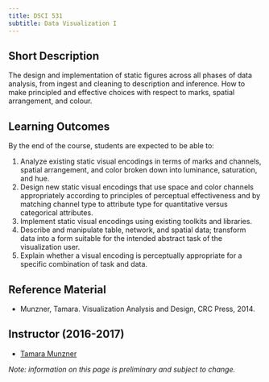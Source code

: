 ```yaml
---
title: DSCI 531
subtitle: Data Visualization I
---
```


## Short Description
The design and implementation of static figures across all phases of data analysis, from ingest and cleaning to description and inference. How to make principled and effective choices with respect to marks, spatial arrangement, and colour.

## Learning Outcomes

By the end of the course, students are expected to be able to:

1. Analyze existing static visual encodings in terms of marks and channels, spatial arrangement, and color broken down into luminance, saturation, and hue.
2. Design new static visual encodings that use space and color channels appropriately according to principles of perceptual effectiveness and by matching channel type to attribute type for quantitative versus categorical attributes.
3. Implement static visual encodings using existing toolkits and libraries.
4. Describe and manipulate table, network, and spatial data; transform data into a form suitable for the intended abstract task of the visualization user.
5. Explain whether a visual encoding is perceptually appropriate for a specific combination of task and data.

## Reference Material
* Munzner, Tamara. Visualization Analysis and Design, CRC Press, 2014.

## Instructor (2016-2017)
* [Tamara Munzner](https://www.cs.ubc.ca/~tmm/)

_Note: information on this page is preliminary and subject to change._
